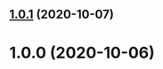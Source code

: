 ## [1.0.1](https://github.com/bconnorwhite/slice-all/compare/v1.0.0...v1.0.1) (2020-10-07)



# 1.0.0 (2020-10-06)



